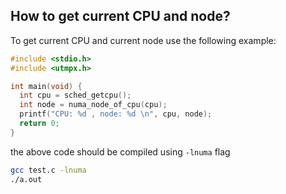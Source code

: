 ## **How to get current CPU and node?** 
To get current CPU and current node use the following example:   
```c
#include <stdio.h>
#include <utmpx.h>

int main(void) {
  int cpu = sched_getcpu();
  int node = numa_node_of_cpu(cpu);
  printf("CPU: %d , node: %d \n", cpu, node);
  return 0;
}
```  
the above code should be compiled using `-lnuma` flag
```bash
gcc test.c -lnuma
./a.out
```

